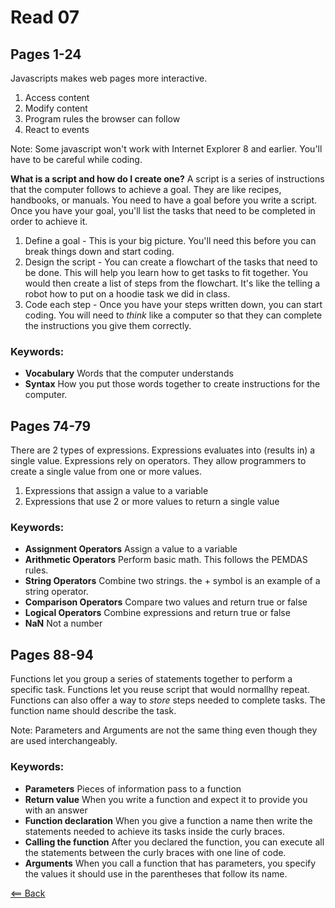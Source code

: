 # Read 07

## Pages 1-24
Javascripts makes web pages more interactive.
1. Access content
1. Modify content
1. Program rules the browser can follow
1. React to events

Note: Some javascript won't work with Internet Explorer 8 and earlier. You'll have to be careful while coding.

**What is a script and how do I create one?** A script is a series of instructions that the computer follows to achieve a goal. They are like recipes, handbooks, or manuals. You need to have a goal before you write a script. Once you have your goal, you'll list the tasks that need to be completed in order to achieve it.
1. Define a goal - This is your big picture. You'll need this before you can break things down and start coding.
1. Design the script - You can create a flowchart of the tasks that need to be done. This will help you learn how to get tasks to fit together. You would then create a list of steps from the flowchart. It's like the telling a robot how to put on a hoodie task we did in class.
1. Code each step - Once you have your steps written down, you can start coding. You will need to *think* like a computer so that they can complete the instructions you give them correctly.

### Keywords:
- **Vocabulary** Words that the computer understands
- **Syntax** How you put those words together to create instructions for the computer.

## Pages 74-79
There are 2 types of expressions. Expressions evaluates into (results in) a single value. Expressions rely on operators. They allow programmers to create a single value from one or more values.
1. Expressions that assign a value to a variable
1. Expressions that use 2 or more values to return a single value


### Keywords:
- **Assignment Operators** Assign a value to a variable
- **Arithmetic Operators** Perform basic math. This follows the PEMDAS rules.
- **String Operators** Combine two strings. the + symbol is an example of a string operator. 
- **Comparison Operators** Compare two values and return true or false
- **Logical Operators** Combine expressions and return true or false
- **NaN** Not a number

## Pages 88-94
Functions let you group a series of statements together to perform a specific task. Functions let you reuse script that would normallhy repeat. Functions can also offer a way to *store* steps needed to complete tasks. The function name should describe the task.

Note: Parameters and Arguments are not the same thing even though they are used interchangeably.

### Keywords:
- **Parameters** Pieces of information pass to a function
- **Return value** When you write a function and expect it to provide you with an answer
- **Function declaration** When you give a function a name then write the statements needed to achieve its tasks inside the curly braces.
- **Calling the function** After you declared the function, you can execute all the statements between the curly braces with one line of code.
- **Arguments** When you call a function that has parameters, you specify the values it should use in the parentheses that follow its name.

[<== Back](README.md)